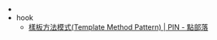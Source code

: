 -
- hook
	- [樣板方法模式(Template Method Pattern) | PIN - 點部落](https://dotblogs.com.tw/pin0513/2010/10/03/18072)